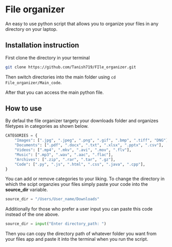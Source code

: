 # File organizer

An easy to use python script that allows you to organize your files in any directory on your laptop. 

## Installation instruction

First clone the directory in your terminal
```bash
git clone https://github.com/Tanish719/FIle_organizer.git
```

Then switch directories into the main folder using ```cd File_organizer/Main_code```. 

After that you can access the main python file.

## How to use

By defaul the file organizer targety your downloads folder and organizes filetypes in categories as shown below.
```python
CATEGORIES = {
    "Images": [".jpg", ".jpeg", ".png", ".gif", ".bmp", ".tiff", "DNG"],
    "Documents": [".pdf", ".docx", ".txt", ".xlsx", ".pptx", ".csv"],
    "Videos": [".mp4", ".mkv", ".avi", ".mov", ".flv"],
    "Music": [".mp3", ".wav", ".aac", ".flac"],
    "Archives": [".zip", ".rar", ".tar", ".gz"],
    "Code": [".py", ".js", ".html", ".css", ".java", ".cpp"],
}
```

You can add or remove categories to your liking. To change the directory in which the scipt organzies your files simply paste your code into the **source_dir** variable.
```python
source_dir = "/Users/User_name/Downloads"
```
Additionally for those who prefer a user input you can paste this code instead of the one above. 
```python
source_dir = input("Enter directory_path: ")
```
Then you can copy the directory path of whatever folder you want from your files app and paste it into the terminal when you run the script. 
